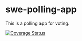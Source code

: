 # swe-polling-app

This is a polling app for voting.

[![Coverage Status](https://coveralls.io/repos/github/RushiPardeshi/swe-polling-app/badge.svg?branch=main)](https://coveralls.io/github/RushiPardeshi/swe-polling-app?branch=main)